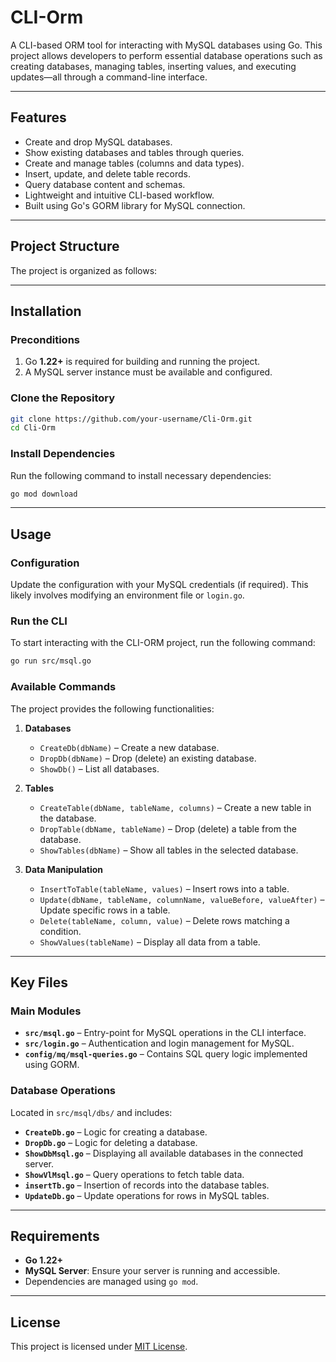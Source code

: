 # CLI-Orm

A CLI-based ORM tool for interacting with MySQL databases using Go. This project allows developers to perform essential database operations such as creating databases, managing tables, inserting values, and executing updates—all through a command-line interface.

---

## Features

- Create and drop MySQL databases.
- Show existing databases and tables through queries.
- Create and manage tables (columns and data types).
- Insert, update, and delete table records.
- Query database content and schemas.
- Lightweight and intuitive CLI-based workflow.
- Built using Go's GORM library for MySQL connection.

---

## Project Structure

The project is organized as follows:

---

## Installation

### Preconditions
1. Go **1.22+** is required for building and running the project.
2. A MySQL server instance must be available and configured.

### Clone the Repository

```bash
git clone https://github.com/your-username/Cli-Orm.git
cd Cli-Orm
```

### Install Dependencies

Run the following command to install necessary dependencies:

```bash
go mod download
```

---

## Usage

### Configuration
Update the configuration with your MySQL credentials (if required). This likely involves modifying an environment file or `login.go`.

### Run the CLI
To start interacting with the CLI-ORM project, run the following command:

```bash
go run src/msql.go
```

### Available Commands

The project provides the following functionalities:

1. **Databases**
   - `CreateDb(dbName)` – Create a new database.
   - `DropDb(dbName)` – Drop (delete) an existing database.
   - `ShowDb()` – List all databases.

2. **Tables**
   - `CreateTable(dbName, tableName, columns)` – Create a new table in the database.
   - `DropTable(dbName, tableName)` – Drop (delete) a table from the database.
   - `ShowTables(dbName)` – Show all tables in the selected database.

3. **Data Manipulation**
   - `InsertToTable(tableName, values)` – Insert rows into a table.
   - `Update(dbName, tableName, columnName, valueBefore, valueAfter)` – Update specific rows in a table.
   - `Delete(tableName, column, value)` – Delete rows matching a condition.
   - `ShowValues(tableName)` – Display all data from a table.

---

## Key Files

### Main Modules
- **`src/msql.go`** – Entry-point for MySQL operations in the CLI interface.
- **`src/login.go`** – Authentication and login management for MySQL.
- **`config/mq/msql-queries.go`** – Contains SQL query logic implemented using GORM.

### Database Operations
Located in `src/msql/dbs/` and includes:
- **`CreateDb.go`** – Logic for creating a database.
- **`DropDb.go`** – Logic for deleting a database.
- **`ShowDbMsql.go`** – Displaying all available databases in the connected server.
- **`ShowVlMsql.go`** – Query operations to fetch table data.
- **`insertTb.go`** – Insertion of records into the database tables.
- **`UpdateDb.go`** – Update operations for rows in MySQL tables.

---

## Requirements
- **Go 1.22+**
- **MySQL Server**: Ensure your server is running and accessible.
- Dependencies are managed using `go mod`.

---


## License

This project is licensed under [MIT License](LICENSE).
